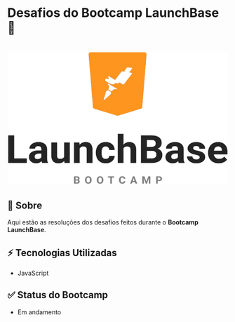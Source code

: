 # Desafios do Bootcamp LaunchBase :rocket:

<h1 align=center>
<img src="Img/LaunchBase.png" width= 500px height=300px>
</h1>

## 📜 Sobre

Aqui estão as resoluções dos desafios feitos durante o **Bootcamp LaunchBase**.

## ⚡ Tecnologias Utilizadas

- JavaScript

## ✅ Status do Bootcamp

- Em andamento
